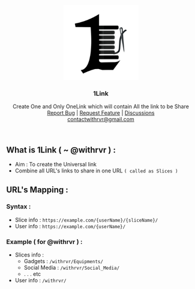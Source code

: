<p align="center">
  <a href="https://withrvr-1link.herokuapp.com">
    <img src="./Images/Logo.jpg" alt="1link logo" width="200">
  </a>
</p>

<h3 align="center">1Link</h3>

<p align="center">
  Create One and Only OneLink which will contain All the link to be Share
  <br>
  <a href="https://github.com/withrvr/1Link/issues/new?template=bug_report.md">Report Bug</a>
  |
  <a href="https://github.com/withrvr/1Link/issues/new?template=feature_request.md">Request Feature</a>
  |
  <a href="https://github.com/withrvr/1Link/discussions">Discussions</a>
  <br>
  <a href="mailto:contactwithrvr@gmail.com">contactwithrvr@gmail.com</a>
</p>

<br>

## What is 1Link ( ~ @withrvr ) :

-   Aim : To create the Universal link
-   Combine all URL's links to share in one URL `( called as Slices )`

## URL's Mapping :

### Syntax :

-   Slice info : `https://example.com/{userName}/{sliceName}/`
-   User info : `https://example.com/{userName}/`

### Example ( for @withrvr ) :

-   Slices info :
    -   Gadgets : `/withrvr/Equipments/`
    -   Social Media : `/withrvr/Social_Media/`
    -   . . . etc
-   User info : `/withrvr/`
